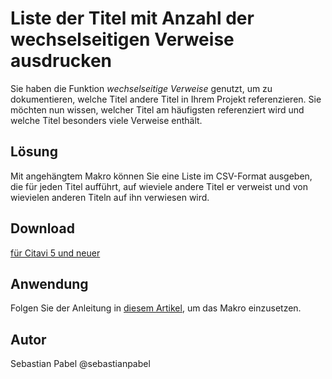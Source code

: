 # Liste der Titel mit Anzahl der wechselseitigen Verweise ausdrucken

Sie haben die Funktion *wechselseitige Verweise* genutzt, um zu dokumentieren, welche Titel andere Titel in Ihrem Projekt referenzieren. Sie möchten nun wissen, welcher Titel am häufigsten referenziert wird und welche Titel besonders viele Verweise enthält.

## Lösung
Mit angehängtem Makro können Sie eine Liste im CSV-Format ausgeben, die für jeden Titel aufführt, auf wieviele andere Titel er verweist und von wievielen anderen Titeln auf ihn verwiesen wird.


## Download
[für Citavi 5 und neuer](C5+_List_LinksTo_LinksFrom.cs)

## Anwendung
Folgen Sie der Anleitung in [diesem Artikel](/readme.de.md), um das Makro einzusetzen.

## Autor
Sebastian Pabel @sebastianpabel